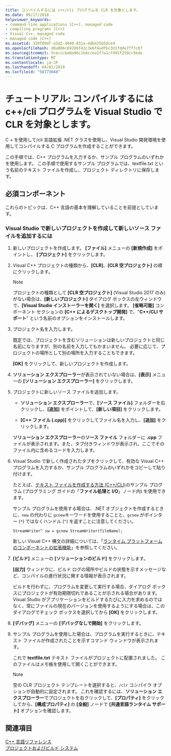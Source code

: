 ```yaml
---
title: コンパイルするには c++/cli プログラムを CLR を対象とします。
ms.date: 09/17/2018
helpviewer_keywords:
- command-line applications [C++], managed code
- compiling programs [C++]
- Visual C++, managed code
- managed code [C++]
ms.assetid: 339f89df-a5d2-4040-831a-ddbe25b5dce4
ms.openlocfilehash: d0a006c6928bf42c3e6f4adfbc3d1fdde7ff7c87
ms.sourcegitcommit: 5cecccba0a96c1b4ccea1f7a1cfd91f259cc5bde
ms.translationtype: MT
ms.contentlocale: ja-JP
ms.lasthandoff: 04/01/2019
ms.locfileid: "58773048"
---
```

# <a name="walkthrough-compile-a-ccli-program-that-targets-the-clr-in-visual-studio"></a>チュートリアル: コンパイルするには c++/cli プログラムを Visual Studio で CLR を対象とします。

C + を使用して/cli 言語拡張 .NET クラスを使用し、Visual Studio 開発環境を使用してコンパイルする C プログラムを作成することができます。

この手順では、C++ プログラムを入力するか、サンプル プログラムのいずれかを使用します。 この手順で使用するサンプル プログラムでは、textfile.txt という名前のテキスト ファイルを作成し、プロジェクト ディレクトリに保存します。

## <a name="prerequisites"></a>必須コンポーネント

これらのトピックは、C++ 言語の基本を理解していることを前提としています。

### <a name="to-create-a-new-project-in-visual-studio-and-add-a-new-source-file"></a>Visual Studio で新しいプロジェクトを作成して新しいソース ファイルを追加するには

1. 新しいプロジェクトを作成します。 **[ファイル]** メニューの **[新規作成]** をポイントし、 **[プロジェクト]** をクリックします。

1. Visual C++ プロジェクトの種類から、**[CLR]**、**[CLR 空プロジェクト]** の順にクリックします。

   > [!NOTE]
   > プロジェクトの種類として **[CLR 空プロジェクト]** (Visual Studio 2017 のみ) がない場合は、**[新しいプロジェクト]** ダイアログ ボックスの左ウィンドウで、**[Visual Studio インストーラーを開く]** を選択します。 **[省略可能]** コンポーネント セクションの **[C++ によるデスクトップ開発]** で、"**C++/CLI サポート**" という名前のオプションをインストールします。<br/>

1. プロジェクト名を入力します。

   既定では、プロジェクトを含むソリューションは新しいプロジェクトと同じ名前になりますが、別の名前を入力してもかまいません。 必要に応じて、プロジェクトの場所として別の場所を入力することもできます。

   **[OK]** をクリックして、新しいプロジェクトを作成します。

1. **ソリューション エクスプローラー**が表示されていない場合は、**[表示]** メニューの **[ソリューション エクスプローラー]** をクリックします。

1. プロジェクトに新しいソース ファイルを追加します。

   - **ソリューション エクスプローラー**で、**[ソース ファイル]** フォルダーを右クリックし、**[追加]** をポイントして、**[新しい項目]** をクリックします。

   - **[C++ ファイル (.cpp)]** をクリックしてファイル名を入力し、**[追加]** をクリックします。

   **ソリューション エクスプローラー**の**ソース ファイル** フォルダーに **.cpp** ファイルが表示されます。また、タブ付きウィンドウが表示され、ここでそのファイル内に含めるコードを入力します。

1. Visual Studio で新しく作成されたタブをクリックして、有効な Visual C++ プログラムを入力するか、サンプル プログラムのいずれかをコピーして貼り付けます。

   たとえば、[テキスト ファイルを作成する方法 (C++/CLI)](how-to-write-a-text-file-cpp-cli.md)のサンプル プログラム (プログラミング ガイドの「**ファイル処理と I/O**」ノード内) を使用できます。

   サンプル プログラムを使用する場合は、.NET オブジェクトを作成するときに、`new` の代わりに `gcnew`キーワードを使用することと、`gcnew` がポインター (`*`) ではなくハンドル (`^`) を返すことに注意してください。

   `StreamWriter^ sw = gcnew StreamWriter(fileName);`

   新しい Visual C++ 構文の詳細については、「[ランタイム プラットフォームのコンポーネントの拡張機能](../extensions/component-extensions-for-runtime-platforms.md)」を参照してください。

1. **[ビルド]** メニューの **[ソリューションのビルド]** をクリックします。

   **[出力]** ウィンドウに、ビルド ログの場所やビルドの状態を示すメッセージなど、コンパイルの進行状況に関する情報が表示されます。

   ビルドを行わずに、プログラムを変更して実行する場合、ダイアログ ボックスにプロジェクトが有効期限切れであることが示される場合があります。 Visual Studio がアプリケーションをビルドするたびに入力を求めるのではなく、常にファイルの現在のバージョンを使用するようにする場合は、このダイアログでチェック ボックスを選択してから **[OK]** をクリックします。

1. **[デバッグ]** メニューの **[デバッグなしで開始]** をクリックします。

1. サンプル プログラムを使用した場合は、プログラムを実行するときに、テキスト ファイルが作成されたことを示すコマンド ウィンドウが表示されます。

   これで **textfile.txt** テキスト ファイルがプロジェクトに配置されました。 このファイルはメモ帳を使用して開くことができます。

   > [!NOTE]
   > 空の CLR プロジェクト テンプレートを選択すると、`/clr` コンパイラ オプションが自動的に設定されます。 これを確認するには、**ソリューション エクスプローラー**でプロジェクトを右クリックして、**[プロパティ]** をクリックしてから、**[構成プロパティ]** の **[全般]** ノードで **[共通言語ランタイム サポート]** オプションを確認します。

## <a name="see-also"></a>関連項目

[C++ 言語リファレンス](../cpp/cpp-language-reference.md)<br/>
[プロジェクトおよびビルド システム](../build/projects-and-build-systems-cpp.md)<br/>
